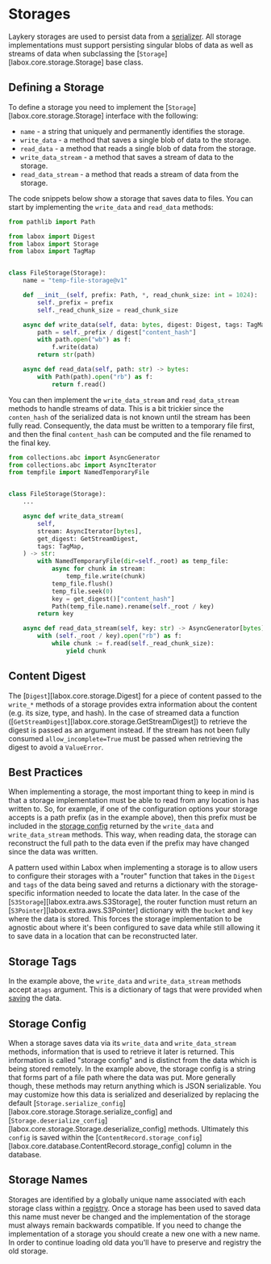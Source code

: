 # Storages

Laykery storages are used to persist data from a [serializer](./serializers.md). All
storage implementations must support persisting singular blobs of data as well as
streams of data when subclassing the [`Storage`][labox.core.storage.Storage] base class.

## Defining a Storage

To define a storage you need to implement the [`Storage`][labox.core.storage.Storage]
interface with the following:

-   `name` - a string that uniquely and permanently identifies the storage.
-   `write_data` - a method that saves a single blob of data to the storage.
-   `read_data` - a method that reads a single blob of data from the storage.
-   `write_data_stream` - a method that saves a stream of data to the storage.
-   `read_data_stream` - a method that reads a stream of data from the storage.

The code snippets below show a storage that saves data to files. You can start by
implementing the `write_data` and `read_data` methods:

```python
from pathlib import Path

from labox import Digest
from labox import Storage
from labox import TagMap


class FileStorage(Storage):
    name = "temp-file-storage@v1"

    def __init__(self, prefix: Path, *, read_chunk_size: int = 1024):
        self._prefix = prefix
        self._read_chunk_size = read_chunk_size

    async def write_data(self, data: bytes, digest: Digest, tags: TagMap) -> str:
        path = self._prefix / digest["content_hash"]
        with path.open("wb") as f:
            f.write(data)
        return str(path)

    async def read_data(self, path: str) -> bytes:
        with Path(path).open("rb") as f:
            return f.read()
```

You can then implement the `write_data_stream` and `read_data_stream` methods to handle
streams of data. This is a bit trickier since the `conten_hash` of the serialized data
is not known until the stream has been fully read. Consequently, the data must be
written to a temporary file first, and then the final `content_hash` can be computed and
the file renamed to the final key.

```python
from collections.abc import AsyncGenerator
from collections.abc import AsyncIterator
from tempfile import NamedTemporaryFile


class FileStorage(Storage):
    ...

    async def write_data_stream(
        self,
        stream: AsyncIterator[bytes],
        get_digest: GetStreamDigest,
        tags: TagMap,
    ) -> str:
        with NamedTemporaryFile(dir=self._root) as temp_file:
            async for chunk in stream:
                temp_file.write(chunk)
            temp_file.flush()
            temp_file.seek(0)
            key = get_digest()["content_hash"]
            Path(temp_file.name).rename(self._root / key)
        return key

    async def read_data_stream(self, key: str) -> AsyncGenerator[bytes]:
        with (self._root / key).open("rb") as f:
            while chunk := f.read(self._read_chunk_size):
                yield chunk
```

## Content Digest

The [`Digest`][labox.core.storage.Digest] for a piece of content passed to the `write_*`
methods of a storage provides extra information about the content (e.g. its size, type,
and hash). In the case of streamed data a function
([`GetStreamDigest`][labox.core.storage.GetStreamDigest]) to retrieve the digest is
passed as an argument instead. If the stream has not been fully consumed
`allow_incomplete=True` must be passed when retrieving the digest to avoid a
`ValueError`.

## Best Practices

When implementing a storage, the most important thing to keep in mind is that a storage
implementation must be able to read from any location is has written to. So, for
example, if one of the configuration options your storage accepts is a path prefix (as
in the example above), then this prefix must be included in the
[storage config](#storage-config) returned by the `write_data` and `write_data_stream`
methods. This way, when reading data, the storage can reconstruct the full path to the
data even if the prefix may have changed since the data was written.

A pattern used within Labox when implementing a storage is to allow users to configure
their storages with a "router" function that takes in the `Digest` and `tags` of the
data being saved and returns a dictionary with the storage-specific information needed
to locate the data later. In the case of the [`S3Storage`][labox.extra.aws.S3Storage],
the router function must return an [`S3Pointer`][labox.extra.aws.S3Pointer] dictionary
with the `bucket` and `key` where the data is stored. This forces the storage
implementation to be agnostic about where it's been configured to save data while still
allowing it to save data in a location that can be reconstructed later.

## Storage Tags

In the example above, the `write_data` and `write_data_stream` methods accept a`tags`
argument. This is a dictionary of tags that were provided when
[saving](../usage/index.md#adding-tags) the data.

## Storage Config

When a storage saves data via its `write_data` and `write_data_stream` methods,
information that is used to retrieve it later is returned. This information is called
"storage config" and is distinct from the data which is being stored remotely. In the
example above, the storage config is a string that forms part of a file path where the
data was put. More generally though, these methods may return anything which is JSON
serializable. You may customize how this data is serialized and deserialized by
replacing the default
[`Storage.serialize_config`][labox.core.storage.Storage.serialize_config] and
[`Storage.deserialize_config`][labox.core.storage.Storage.deserialize_config] methods.
Ultimately this `config` is saved within the
[`ContentRecord.storage_config`][labox.core.database.ContentRecord.storage_config]
column in the database.

## Storage Names

Storages are identified by a globally unique name associated with each storage class
within a [registry](./registry.md#adding-storages). Once a storage has been used to
saved data this name must never be changed and the implementation of the storage must
always remain backwards compatible. If you need to change the implementation of a
storage you should create a new one with a new name. In order to continue loading old
data you'll have to preserve and registry the old storage.
